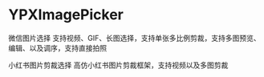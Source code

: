 # YPXImagePicker
微信图片选择
支持视频、GIF、长图选择，支持单张多比例剪裁，支持多图预览、编辑、以及调序，支持直接拍照

小红书图片剪裁选择
高仿小红书图片剪裁框架，支持视频以及多图剪裁
